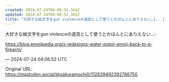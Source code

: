 ```yaml
---
created: 2024-07-24T04:06:52.341Z
updated: 2024-07-24T04:06:52.341Z
title: "大好きな絵文字をgun violenceの道具として使うとかほんとにありえない…[...]"
---
```


<p>大好きな絵文字をgun violenceの道具として使うとかほんとにありえない…💧</p><p><a href="https://blog.emojipedia.org/x-redesigns-water-pistol-emoji-back-to-a-firearm/" target="_blank" rel="nofollow noopener" translate="no"><span class="invisible">https://</span><span class="ellipsis">blog.emojipedia.org/x-redesign</span><span class="invisible">s-water-pistol-emoji-back-to-a-firearm/</span></a></p>

&mdash; 2024-07-24 04:06:52 UTC

Original URL: https://mastodon.social/@sakuramochi0/112839492392766750
